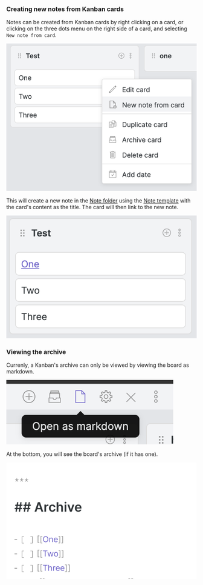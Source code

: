 ### Creating new notes from Kanban cards

Notes can be created from Kanban cards by right clicking on a card, or clicking on the three dots menu on the right side of a card, and selecting `New note from card`.

![400](../Assets/Screen%20Shot%202021-09-13%20at%2012.29.20%20PM.png)

This will create a new note in the [Note folder](../Settings/Note%20folder.md) using the [Note template](../Settings/Note%20template.md) with the card's content as the title. The card will then link to the new note.

![250](../Assets/Screen%20Shot%202021-09-13%20at%2012.33.39%20PM.png)


### Viewing the archive

Currenly, a Kanban's archive can only be viewed by viewing the board as markdown.

![Screen Shot 2021-09-13 at 4.04.40 PM.png](../Assets/Screen%20Shot%202021-09-13%20at%204.04.40%20PM.png)

At the bottom, you will see the board's archive (if it has one).

![Screen Shot 2021-09-13 at 4.04.59 PM.png](../Assets/Screen%20Shot%202021-09-13%20at%204.04.59%20PM.png)
